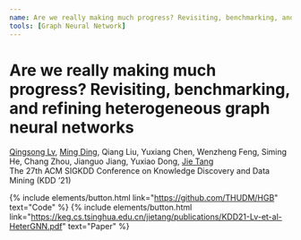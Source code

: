 ```yaml
---
name: Are we really making much progress? Revisiting, benchmarking, and refining heterogeneous graph neural networks
tools: [Graph Neural Network]
---
```


# Are we really making much progress? Revisiting, benchmarking, and refining heterogeneous graph neural networks

<a href="https://www.aminer.org/profile/qingsong-lv/542fe2c4dabfae3edd538e71" target="_blank">Qingsong Lv</a>, <a href="https://ming-ding.weebly.com/" target="_blank">Ming Ding</a>, Qiang Liu, Yuxiang Chen, Wenzheng Feng, Siming He, Chang Zhou, Jianguo Jiang, Yuxiao Dong, <a href="https://keg.cs.tsinghua.edu.cn/jietang/" target="_blank">Jie Tang</a><br>
The 27th ACM SIGKDD Conference on Knowledge Discovery and Data Mining (KDD ’21)

{% include elements/button.html link="https://github.com/THUDM/HGB" text="Code" %}
{% include elements/button.html link="https://keg.cs.tsinghua.edu.cn/jietang/publications/KDD21-Lv-et-al-HeterGNN.pdf" text="Paper" %}
